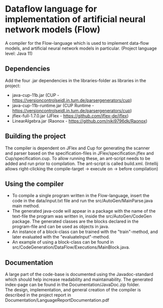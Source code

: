 # Dataflow language for implementation of artificial neural network models (Flow)

A compiler for the Flow-language which is used to implement data-flow models, and artificial neural network models in particular. (Project language level: Java 11)

## Dependencies
Add the four .jar dependencies in the libraries-folder as libraries in the project:
- java-cup-11b.jar (CUP - https://versioncontrolseidl.in.tum.de/parsergenerators/cup)
- java-cup-11b-runtime.jar (CUP Runtime - https://versioncontrolseidl.in.tum.de/parsergenerators/cup)
- jflex-full-1.7.0.jar (JFlex - https://github.com/jflex-de/jflex)
- LinearAlgebra.jar (Raonox - https://github.com/niki9796dk/Raonox)

## Building the project
The compiler is dependent on JFlex and Cup for generating the scanner and parser based on the specification-files in JFlex/specification.jflex and Cup/specification.cup.
To allow running these, an ant-script needs to be added and run prior to compilation. The ant-script is called build.xml. (Intellij allows right-clicking the compile-target -> execute on -> before compilation)

## Using the compiler
- To compile a single program written in the Flow-language, insert the code in the data/input.txt file and run the src/AutoGen/MainParse.java main method.
- The generated java-code will appear in a package with the name of the text-file the program was written in, inside the src/AutoGen/CodeGen package. The generated classes are the blocks declared in the program-file and can be used as objects in java. 
- An instance of a block-class can be trained with the "train"-method, and later evaluated with the "evaluateInput"-method. 
- An example of using a block-class can be found in src/CodeGeneration/DataFlow/Executions/MainBlock.java.

## Documentation
A large part of the code-base is documented using the Javadoc-standard which should help increase readability and maintainability. The generated index-page can be found in the Documentation/JavaDoc.zip folder.\
The design, implementation, and general creation of the compiler is described in the project report in Documentation/LanguageReportDocumentation.pdf
